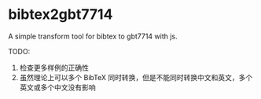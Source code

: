 # bibtex2gbt7714

A simple transform tool for bibtex to gbt7714 with js.

TODO:

1.  检查更多样例的正确性
2.  虽然理论上可以多个 BibTeX 同时转换，但是不能同时转换中文和英文，多个英文或多个中文没有影响
